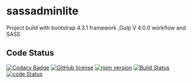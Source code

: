 # sassadminlite
Project build with bootstrap 4.3.1 framework ,Gulp V 4.0.0 workflow and SASS
## Code Status

[![Codacy Badge](https://api.codacy.com/project/badge/Grade/b3a71da90ef44a6c9d9c0f63ffc5ee63)](https://app.codacy.com/app/swaibat/sassadminlite?utm_source=github.com&utm_medium=referral&utm_content=swaibat/sassadminlite&utm_campaign=Badge_Grade_Dashboard)
[![GitHub license](https://img.shields.io/badge/license-MIT-blue.svg)](https://github.com/swaibat/sassadminlite/blob/master/LICENSE)
[![npm version](https://img.shields.io/static/v1.svg?label=Gulp&message=V%204.0.0%20&color=orange)]()
[![Build Status](https://img.shields.io/static/v1.svg?label=build&message=Passing&color=green)](https://travis-ci.com/swaibat/sassadminlite.svg?branch=master)
[![code Status](https://img.shields.io/static/v1.svg?label=GPA&message=3.94/5&color=blue)](https://codebeat.co/projects/github-com-swaibat-sassadminlite-master/ratings)

